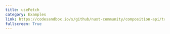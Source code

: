 ```yaml
---
title: useFetch
category: Examples
link: https://codesandbox.io/s/github/nuxt-community/composition-api/tree/main/example?from-embed
fullscreen: True
---
```


<code-sandbox :src="link"></code-sandbox>
